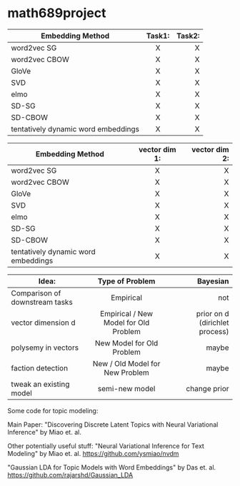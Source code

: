 # math689project

| Embedding Method | Task1: | Task2: |
| ------------- |:-------------:| -----:|
| word2vec SG  |  X | X |
| word2vec CBOW  | X | X |
| GloVe | X  | X |
| SVD | X | X |
| elmo | X | X |
| SD-SG | X | X |
| SD-CBOW | X | X |
| tentatively dynamic word embeddings | X | X |



| Embedding Method | vector dim 1: | vector dim 2: |
| ------------- |:-------------:| -----:|
| word2vec SG  |  X | X |
| word2vec CBOW  | X | X |
| GloVe | X  | X |
| SVD | X | X |
| elmo | X | X |
| SD-SG | X | X |
| SD-CBOW | X | X |
| tentatively dynamic word embeddings | X | X |

| Idea: | Type of Problem | Bayesian |
| ------------- |:-------------:|-------------:|
| Comparison of downstream tasks | Empirical | not |
| vector dimension d | Empirical / New Model for Old Problem | prior on d (dirichlet process) |
| polysemy in vectors | New Model for Old Problem | maybe |
| faction detection | New / Old Model for New Problem | maybe |
| tweak an existing model | semi-new model | change prior |


Some code for topic modeling:

Main Paper:
"Discovering Discrete Latent Topics with Neural Variational Inference" by Miao et. al.

Other potentially useful stuff:
"Neural Variational Inference for Text Modeling" by Miao et. al. 
https://github.com/ysmiao/nvdm

"Gaussian LDA for Topic Models with Word Embeddings" by Das et. al.
https://github.com/rajarshd/Gaussian_LDA









